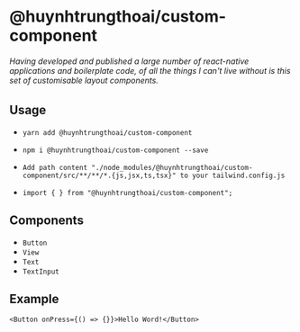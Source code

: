 # @huynhtrungthoai/custom-component

###### Having developed and published a large number of react-native applications and boilerplate code, of all the things I can't live without is this set of customisable layout components.

## Usage
- ```yarn add @huynhtrungthoai/custom-component```
- ```npm i @huynhtrungthoai/custom-component --save```

- ``` Add path content "./node_modules/@huynhtrungthoai/custom-component/src/**/**/*.{js,jsx,ts,tsx}" to your tailwind.config.js ```

- ```import { } from "@huynhtrungthoai/custom-component";```


## Components
- ```Button```
- ```View```
- ```Text```
- ```TextInput```


## Example
```
<Button onPress={() => {}}>Hello Word!</Button>
```
